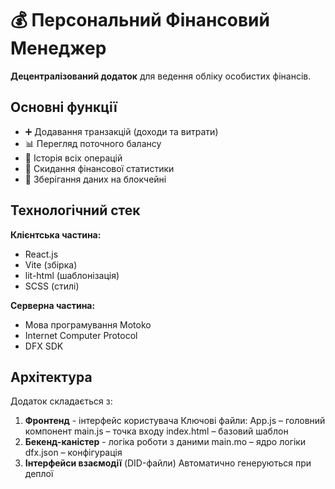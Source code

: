# 💰 Персональний Фінансовий Менеджер

**Децентралізований додаток** для ведення обліку особистих фінансів.

## Основні функції

- ➕ Додавання транзакцій (доходи та витрати)
- 📊 Перегляд поточного балансу
- 📅 Історія всіх операцій
- 🔄 Скидання фінансової статистики
- 🔐 Зберігання даних на блокчейні

## Технологічний стек

**Клієнтська частина:**
- React.js
- Vite (збірка)
- lit-html (шаблонізація)
- SCSS (стилі)

**Серверна частина:**
- Мова програмування Motoko
- Internet Computer Protocol
- DFX SDK

## Архітектура

Додаток складається з:
1. **Фронтенд** - інтерфейс користувача
Ключові файли:
App.js – головний компонент
main.js – точка входу
index.html – базовий шаблон
2. **Бекенд-каністер** - логіка роботи з даними
main.mo – ядро логіки
dfx.json – конфігурація
3. **Інтерфейси взаємодії** (DID-файли)
Автоматично генеруються при деплої


